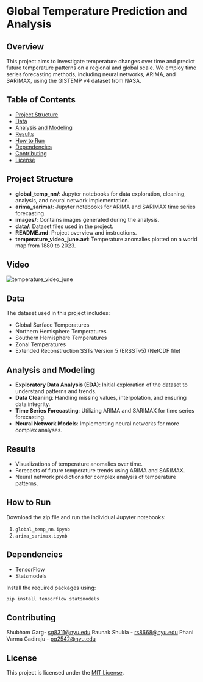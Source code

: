 # Global Temperature Prediction and Analysis

## Overview
This project aims to investigate temperature changes over time and predict future temperature patterns on a regional and global scale. We employ time series forecasting methods, including neural networks, ARIMA, and SARIMAX, using the GISTEMP v4 dataset from NASA.

## Table of Contents
- [Project Structure](#project-structure)
- [Data](#data)
- [Analysis and Modeling](#analysis-and-modeling)
- [Results](#results)
- [How to Run](#how-to-run)
- [Dependencies](#dependencies)
- [Contributing](#contributing)
- [License](#license)

## Project Structure
- **global_temp_nn/**: Jupyter notebooks for data exploration, cleaning, analysis, and neural network implementation.
- **arima_sarima/**: Jupyter notebooks for ARIMA and SARIMAX time series forecasting.
- **images/**: Contains images generated during the analysis.
- **data/**: Dataset files used in the project.
- **README.md**: Project overview and instructions.
- **temperature_video_june.avi**: Temperature anomalies plotted on a world map from 1880 to 2023.

## Video

![temperature_video_june](https://github.com/shub-garg/Global-Temperature-Prediction-and-Analysis-using-ARIMA-SARIMAX-and-Neural-Network/assets/52582943/ed3d12a1-6545-4df3-84e7-a5ddce9e47c0)

## Data
The dataset used in this project includes:

- Global Surface Temperatures
- Northern Hemisphere Temperatures
- Southern Hemisphere Temperatures
- Zonal Temperatures
- Extended Reconstruction SSTs Version 5 (ERSSTv5) (NetCDF file)

## Analysis and Modeling
- **Exploratory Data Analysis (EDA)**: Initial exploration of the dataset to understand patterns and trends.
- **Data Cleaning**: Handling missing values, interpolation, and ensuring data integrity.
- **Time Series Forecasting**: Utilizing ARIMA and SARIMAX for time series forecasting.
- **Neural Network Models**: Implementing neural networks for more complex analyses.

## Results
- Visualizations of temperature anomalies over time.
- Forecasts of future temperature trends using ARIMA and SARIMAX.
- Neural network predictions for complex analysis of temperature patterns.

## How to Run
Download the zip file and run the individual Jupyter notebooks:
1. `global_temp_nn.ipynb`
2. `arima_sarimax.ipynb`

## Dependencies
- TensorFlow
- Statsmodels

Install the required packages using:
```bash
pip install tensorflow statsmodels
```

## Contributing
Shubham Garg- sg8311@nyu.edu
Raunak Shukla - rs8668@nyu.edu
Phani Varma Gadiraju - pg2542@nyu.edu

## License
This project is licensed under the [MIT License](LICENSE).
